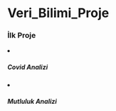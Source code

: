 <h1>Veri_Bilimi_Proje</h1>
<h3>İlk Proje</h3>
<li><h5>Covid Analizi</h5></li>
<li><h5>Mutluluk Analizi</h5></li>
